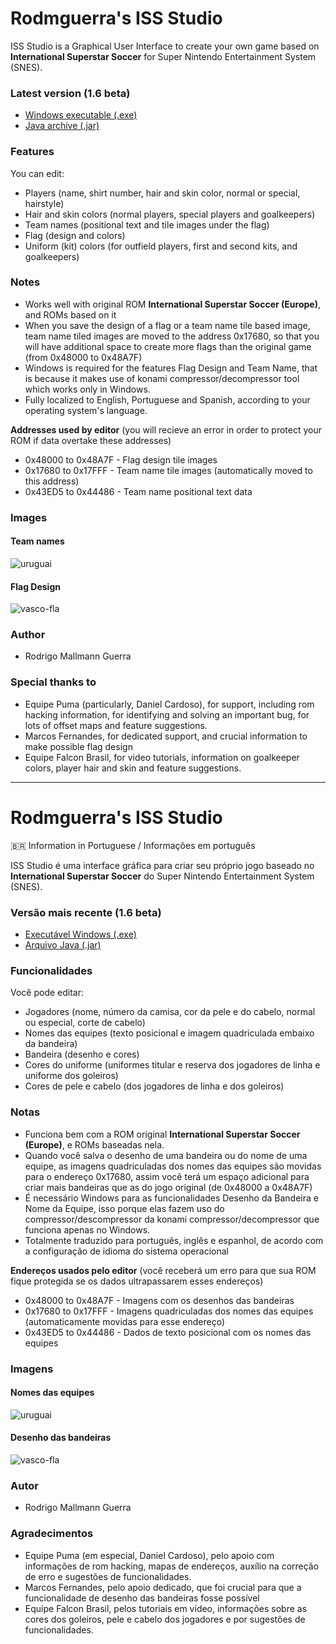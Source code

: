 # Rodmguerra's ISS Studio

ISS Studio is a Graphical User Interface to create your own game based on **International Superstar Soccer** for Super Nintendo Entertainment System (SNES).


### Latest version (1.6 beta) ###
- [Windows executable (.exe)](https://github.com/rodmguerra/issparser/releases/download/v1.6-beta/rodmguerra-iss-studio-1.6-beta-windows.zip)
- [Java archive (.jar)](https://github.com/rodmguerra/issparser/releases/download/v1.6-beta/rodmguerra-iss-studio-1.6-beta-jarfile.zip)

### Features ###
You can edit:
- Players (name, shirt number, hair and skin color, normal or special, hairstyle)
- Hair and skin colors (normal players, special players and goalkeepers)
- Team names (positional text and tile images under the flag)
- Flag (design and colors)
- Uniform (kit) colors (for outfield players, first and second kits, and goalkeepers)

### Notes ###
- Works well with original ROM **International Superstar Soccer (Europe)**, and ROMs based on it
- When you save the design of a flag or a team name tile based image, team name tiled images are moved to the address 0x17680, so that you will have additional space to create more flags than the original game (from 0x48000 to 0x48A7F)
- Windows is required for the features Flag Design and Team Name, that is because it makes use of konami compressor/decompressor tool which works only in Windows.
- Fully localized to English, Portuguese and Spanish, according to your operating system's language.

**Addresses used by editor** (you will recieve an error in order to protect your ROM if data overtake these addresses)
- 0x48000 to 0x48A7F - Flag design tile images
- 0x17680 to 0x17FFF - Team name tile images (automatically moved to this address)
- 0x43ED5 to 0x44486 - Team name positional text data

### Images ###
#### Team names ####
![uruguai](https://user-images.githubusercontent.com/1441876/146484653-892e5aba-cbfb-4580-9594-74d98fa5897f.png)

#### Flag Design ####
![vasco-fla](https://user-images.githubusercontent.com/1441876/145671018-c48e3605-cda3-45b8-b940-dd28a9a542b6.png)

### Author ###
* Rodrigo Mallmann Guerra

### Special thanks to
* Equipe Puma (particularly, Daniel Cardoso), for support, including rom hacking information, for identifying and solving an important bug, for lots of offset maps and feature suggestions.
* Marcos Fernandes, for dedicated support, and crucial information to make possible flag design
* Equipe Falcon Brasil, for video tutorials, information on goalkeeper colors, player hair and skin and feature suggestions.

---


# Rodmguerra's ISS Studio
🇧🇷 Information in Portuguese / Informações em português

ISS Studio é uma interface gráfica para criar seu próprio jogo baseado no **International Superstar Soccer** do Super Nintendo Entertainment System (SNES).


### Versão mais recente (1.6 beta) ###
- [Executável Windows (.exe)](https://github.com/rodmguerra/issparser/releases/download/v1.5-beta/rodmguerra-iss-studio-1.5-beta-windows.zip)
- [Arquivo Java (.jar)](https://github.com/rodmguerra/issparser/releases/download/v1.5-beta/rodmguerra-iss-studio-1.5-beta-jarfile.zip)


### Funcionalidades ###
Você pode editar:
- Jogadores (nome, número da camisa, cor da pele e do cabelo, normal ou especial, corte de cabelo)
- Nomes das equipes (texto posicional e imagem quadriculada embaixo da bandeira)
- Bandeira (desenho e cores)
- Cores do uniforme (uniformes titular e reserva dos jogadores de linha e uniforme dos goleiros)
- Cores de pele e cabelo (dos jogadores de linha e dos goleiros)

### Notas ###
- Funciona bem com a ROM original **International Superstar Soccer (Europe)**, e ROMs baseadas nela.
- Quando você salva o desenho de uma bandeira ou do nome de uma equipe, as imagens quadriculadas dos nomes das equipes são movidas para o endereço 0x17680, assim você terá um espaço adicional para criar mais bandeiras que as do jogo original (de 0x48000 a 0x48A7F)
- É necessário Windows para as funcionalidades Desenho da Bandeira e Nome da Equipe, isso porque elas fazem uso do compressor/descompressor da konami compressor/decompressor que funciona apenas no Windows. 
- Totalmente traduzido para português, inglês e espanhol, de acordo com a configuração de idioma do sistema operacional

**Endereços usados pelo editor** (você receberá um erro para que sua ROM fique protegida se os dados ultrapassarem esses endereços)
- 0x48000 to 0x48A7F - Imagens com os desenhos das bandeiras
- 0x17680 to 0x17FFF - Imagens quadriculadas dos nomes das equipes (automaticamente movidas para esse endereço)
- 0x43ED5 to 0x44486 - Dados de texto posicional com os nomes das equipes

### Imagens ###
#### Nomes das equipes ####
![uruguai](https://user-images.githubusercontent.com/1441876/146484653-892e5aba-cbfb-4580-9594-74d98fa5897f.png)

#### Desenho das bandeiras ####
![vasco-fla](https://user-images.githubusercontent.com/1441876/145671018-c48e3605-cda3-45b8-b940-dd28a9a542b6.png)

### Autor ###
* Rodrigo Mallmann Guerra

### Agradecimentos ###
* Equipe Puma (em especial, Daniel Cardoso), pelo apoio com informações de rom hacking, mapas de endereços, auxílio na correção de erro e sugestões de funcionalidades.
* Marcos Fernandes, pelo apoio dedicado, que foi crucial para que a funcionalidade de desenho das bandeiras fosse possível
* Equipe Falcon Brasil, pelos tutoriais em vídeo, informações sobre as cores dos goleiros, pele e cabelo dos jogadores e por sugestões de funcionalidades.

